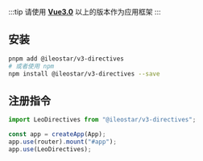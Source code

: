 :::tip
请使用 [**Vue3.0**](https://cn.vuejs.org/) 以上的版本作为应用框架
:::

## 安装

```bash
pnpm add @ileostar/v3-directives
# 或者使用 npm
npm install @ileostar/v3-directives --save
```

## 注册指令

```typescript {1,5}
import LeoDirectives from "@ileostar/v3-directives";

const app = createApp(App);
app.use(router).mount("#app");
app.use(LeoDirectives);
```
